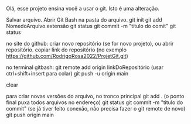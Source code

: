 Olá, esse projeto ensina você a usar o git.
Isto é uma alteração.


Salvar arquivo.
Abrir Git Bash na pasta do arquivo.
git init
git add NomedoArquivo.extensão
git status
git commit -m "título do comit"
git status

no site do github:
criar novo repositório (se for novo projeto), ou abrir repositório.
copiar link do repositório (no exemplo https://github.com/RodrigoRosa2022/ProjetGit.git)

no terminal gitbash:
git remote add origin linkDoRepositório
(usar ctrl+shift+insert para colar)
git push -u origin main

clear

para criar novas versões do arquivo, no tronco principal
git add .
(o ponto final puxa todos arquivos no endereço)
git status
git commit -m "titulo do commit"
(se já tiver feito conexão, não precisa fazer o git remote de novo)
git push origin main
